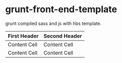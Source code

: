 # grunt-front-end-template
grunt compiled sass and js with hbs template.


| First Header  | Second Header |
| ------------- | ------------- |
| Content Cell  | Content Cell  |
| Content Cell  | Content Cell  |
